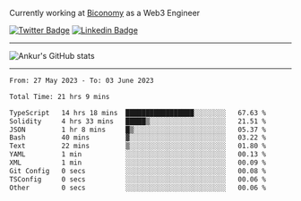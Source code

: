 Currently working at [Biconomy](https://biconomy.io/) as a Web3 Engineer

 [![Twitter Badge](https://img.shields.io/badge/-@ankurdubey521-1ca0f1?style=flat-square&labelColor=1ca0f1&logo=twitter&logoColor=white&link=https://twitter.com/ankurdubey521)](https://twitter.com/ankurdubey521) [![Linkedin Badge](https://img.shields.io/badge/-ankurdubey521-blue?style=flat-square&logo=Linkedin&logoColor=white&link=https://www.linkedin.com/in/ankurdubey521/)](https://www.linkedin.com/in/ankurdubey521/)

<hr/>

![Ankur's GitHub stats](https://github-readme-stats.vercel.app/api?username=ankurdubey521&count_private=true&theme=radical)

<hr/>

<!--START_SECTION:waka-->

```txt
From: 27 May 2023 - To: 03 June 2023

Total Time: 21 hrs 9 mins

TypeScript   14 hrs 18 mins  █████████████████░░░░░░░░   67.63 %
Solidity     4 hrs 33 mins   █████▒░░░░░░░░░░░░░░░░░░░   21.51 %
JSON         1 hr 8 mins     █▒░░░░░░░░░░░░░░░░░░░░░░░   05.37 %
Bash         40 mins         ▓░░░░░░░░░░░░░░░░░░░░░░░░   03.22 %
Text         22 mins         ▒░░░░░░░░░░░░░░░░░░░░░░░░   01.80 %
YAML         1 min           ░░░░░░░░░░░░░░░░░░░░░░░░░   00.13 %
XML          1 min           ░░░░░░░░░░░░░░░░░░░░░░░░░   00.09 %
Git Config   0 secs          ░░░░░░░░░░░░░░░░░░░░░░░░░   00.08 %
TSConfig     0 secs          ░░░░░░░░░░░░░░░░░░░░░░░░░   00.06 %
Other        0 secs          ░░░░░░░░░░░░░░░░░░░░░░░░░   00.06 %
```

<!--END_SECTION:waka-->
